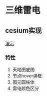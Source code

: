 # 三维雷电
## cesium实现
[演示](https://spring011.github.io/cesium-project/dist/production/index.html)
### 特性
1. 天地图底图
2. 节点hover弹框
3. 图元圆柱体
4. 雷电颜色区分

